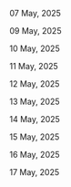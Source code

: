 07 May, 2025

09 May, 2025

10 May, 2025

11 May, 2025

12 May, 2025

13 May, 2025

14 May, 2025

15 May, 2025

16 May, 2025

17 May, 2025